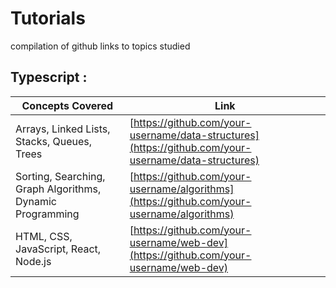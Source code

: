 # Tutorials
compilation of github links to topics studied


## Typescript : 

|Concepts Covered |  Link  |
|------|-----------------|
|Arrays, Linked Lists, Stacks, Queues, Trees | [https://github.com/your-username/data-structures](https://github.com/your-username/data-structures) |
|Sorting, Searching, Graph Algorithms, Dynamic Programming | [https://github.com/your-username/algorithms](https://github.com/your-username/algorithms) | 
|HTML, CSS, JavaScript, React, Node.js | [https://github.com/your-username/web-dev](https://github.com/your-username/web-dev) |
